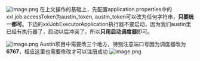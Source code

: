 ![image.png](https://cdn.nlark.com/yuque/0/2023/png/1285871/1684812739643-22e8fe95-bad7-4170-b05d-b801f9918dd6.png#averageHue=%23596457&clientId=u573ffdec-24f1-4&from=paste&height=444&id=ua22eba06&originHeight=444&originWidth=727&originalType=binary&ratio=1&rotation=0&showTitle=false&size=162714&status=done&style=none&taskId=u4590d660-a294-4f41-b536-6a5538fb459&title=&width=727)
在上文操作的基础上，先配置application.properties中的xxl.job.accessToken为austin_token,
austin_token可以改为任何字符串，**只要统一都可**。下边的xxlJobExecutorApplication执行器不要启动，因为我们austin里已经有执行器了，启动以后冲突了。所以**只用启动调度器**即可。


![image.png](https://cdn.nlark.com/yuque/0/2023/png/1285871/1684812767602-452d6581-5210-4369-a3fc-ee9392da14d9.png#averageHue=%23454f40&clientId=u573ffdec-24f1-4&from=paste&height=536&id=ubcd3bbb2&originHeight=536&originWidth=740&originalType=binary&ratio=1&rotation=0&showTitle=false&size=218079&status=done&style=none&taskId=ud29b4e4d-337e-4649-9eea-2aa93d6f4df&title=&width=740)
Austin项目中需要改三个地方，特别注意端口号因为调度器改为**6767**，相应这里也需要修改才可以注册成功
![image.png](https://cdn.nlark.com/yuque/0/2023/png/1285871/1684813704247-0680dc5f-a66b-41e0-a7b9-50b8a72f58a7.png#averageHue=%23415441&clientId=u573ffdec-24f1-4&from=paste&height=441&id=u1bea7a65&originHeight=441&originWidth=1194&originalType=binary&ratio=1&rotation=0&showTitle=false&size=69090&status=done&style=none&taskId=u186d1d2f-d1eb-4bed-b4f1-ae34d6959dc&title=&width=1194)
